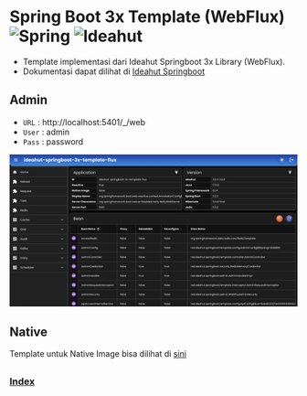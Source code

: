 # Spring Boot 3x Template (WebFlux) <img height="32" src="https://avatars.githubusercontent.com/u/317776?s=48&v=4" alt="Spring"> <img height="32" src="https://avatars.githubusercontent.com/u/146613481?v=4" alt="Ideahut">

- Template implementasi dari Ideahut Springboot 3x Library (WebFlux).
- Dokumentasi dapat dilihat di [Ideahut Springboot](https://github.com/ideahut-apps-team/ideahut-springboot-docs/)

## Admin
- `URL`  : http://localhost:5401/_/web
- `User` : admin
- `Pass` : password
<div align="left">
   <img src="./screenshot.jpg" alt="Admin" title="Admin" width="800" />
</div>

## Native
Template untuk Native Image bisa dilihat di [sini](https://github.com/thomson470/ideahut-springboot-3x-template-flux-native/)

##

### [Index](https://github.com/thomson470/Ideahut-Template)